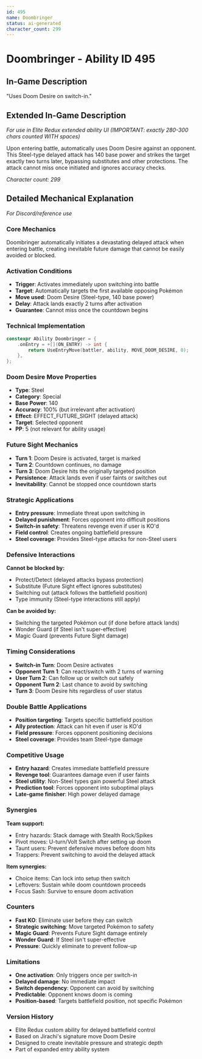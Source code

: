 ```yaml
---
id: 495
name: Doombringer
status: ai-generated
character_count: 299
---
```


# Doombringer - Ability ID 495

## In-Game Description
"Uses Doom Desire on switch-in."

## Extended In-Game Description
*For use in Elite Redux extended ability UI (IMPORTANT: exactly 280-300 chars counted WITH spaces)*

Upon entering battle, automatically uses Doom Desire against an opponent. This Steel-type delayed attack has 140 base power and strikes the target exactly two turns later, bypassing substitutes and other protections. The attack cannot miss once initiated and ignores accuracy checks.

*Character count: 299*

## Detailed Mechanical Explanation
*For Discord/reference use*

### Core Mechanics
Doombringer automatically initiates a devastating delayed attack when entering battle, creating inevitable future damage that cannot be easily avoided or blocked.

### Activation Conditions
- **Trigger**: Activates immediately upon switching into battle
- **Target**: Automatically targets the first available opposing Pokémon
- **Move used**: Doom Desire (Steel-type, 140 base power)
- **Delay**: Attack lands exactly 2 turns after activation
- **Guarantee**: Cannot miss once the countdown begins

### Technical Implementation
```c
constexpr Ability Doombringer = {
    .onEntry = +[](ON_ENTRY) -> int { 
        return UseEntryMove(battler, ability, MOVE_DOOM_DESIRE, 0); 
    },
};
```

### Doom Desire Move Properties
- **Type**: Steel
- **Category**: Special
- **Base Power**: 140
- **Accuracy**: 100% (but irrelevant after activation)
- **Effect**: EFFECT_FUTURE_SIGHT (delayed attack)
- **Target**: Selected opponent
- **PP**: 5 (not relevant for ability usage)

### Future Sight Mechanics
- **Turn 1**: Doom Desire is activated, target is marked
- **Turn 2**: Countdown continues, no damage
- **Turn 3**: Doom Desire hits the originally targeted position
- **Persistence**: Attack lands even if user faints or switches out
- **Inevitability**: Cannot be stopped once countdown starts

### Strategic Applications
- **Entry pressure**: Immediate threat upon switching in
- **Delayed punishment**: Forces opponent into difficult positions
- **Switch-in safety**: Threatens revenge even if user is KO'd
- **Field control**: Creates ongoing battlefield pressure
- **Steel coverage**: Provides Steel-type attacks for non-Steel users

### Defensive Interactions
**Cannot be blocked by:**
- Protect/Detect (delayed attacks bypass protection)
- Substitute (Future Sight effect ignores substitutes)
- Switching out (attack follows the battlefield position)
- Type immunity (Steel-type interactions still apply)

**Can be avoided by:**
- Switching the targeted Pokémon out (if done before attack lands)
- Wonder Guard (if Steel isn't super-effective)
- Magic Guard (prevents Future Sight damage)

### Timing Considerations
- **Switch-in Turn**: Doom Desire activates
- **Opponent Turn 1**: Can react/switch with 2 turns of warning
- **User Turn 2**: Can follow up or switch out safely
- **Opponent Turn 2**: Last chance to avoid by switching
- **Turn 3**: Doom Desire hits regardless of user status

### Double Battle Applications
- **Position targeting**: Targets specific battlefield position
- **Ally protection**: Attack can hit even if user is KO'd
- **Field pressure**: Forces opponent positioning decisions
- **Steel coverage**: Provides team Steel-type damage

### Competitive Usage
- **Entry hazard**: Creates immediate battlefield pressure
- **Revenge tool**: Guarantees damage even if user faints
- **Steel utility**: Non-Steel types gain powerful Steel attack
- **Prediction tool**: Forces opponent into suboptimal plays
- **Late-game finisher**: High power delayed damage

### Synergies
**Team support:**
- Entry hazards: Stack damage with Stealth Rock/Spikes
- Pivot moves: U-turn/Volt Switch after setting up doom
- Taunt users: Prevent defensive moves before doom hits
- Trappers: Prevent switching to avoid the delayed attack

**Item synergies:**
- Choice items: Can lock into setup then switch
- Leftovers: Sustain while doom countdown proceeds
- Focus Sash: Survive to ensure doom activation

### Counters
- **Fast KO**: Eliminate user before they can switch
- **Strategic switching**: Move targeted Pokémon to safety
- **Magic Guard**: Prevents Future Sight damage entirely
- **Wonder Guard**: If Steel isn't super-effective
- **Pressure**: Quickly eliminate to prevent follow-up

### Limitations
- **One activation**: Only triggers once per switch-in
- **Delayed damage**: No immediate impact
- **Switch dependency**: Opponent can avoid by switching
- **Predictable**: Opponent knows doom is coming
- **Position-based**: Targets battlefield position, not specific Pokémon

### Version History
- Elite Redux custom ability for delayed battlefield control
- Based on Jirachi's signature move Doom Desire
- Designed to create inevitable pressure and strategic depth
- Part of expanded entry ability system